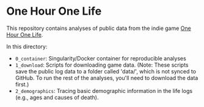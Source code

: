 # One Hour One Life

This repository contains analyses of public data from the indie game [One Hour One Life](http://onehouronelife.com/).

In this directory:

* `0_container`: Singularity/Docker container for reproducible analyses
* `1_download`: Scripts for downloading game data. (Note: These scripts save the public log data to a folder called 'data/', which is not synced to GitHub. To run the rest of the analyses, you'll need to download the data first.)
* `2_demographics`: Tracing basic demographic information in the life logs (e.g., ages and causes of death).

